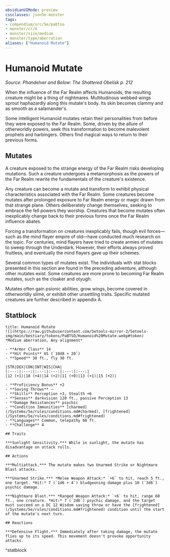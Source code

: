 ```yaml
---
obsidianUIMode: preview
cssclasses: json5e-monster
tags:
- compendium/src/5e/pabtso
- monster/cr/4
- monster/size/medium
- monster/type/aberration
aliases: ["Humanoid Mutate"]
---
```

# Humanoid Mutate
*Source: Phandelver and Below: The Shattered Obelisk p. 212*  

When the influence of the Far Realm affects Humanoids, the resulting creature might be a thing of nightmares. Multitudinous webbed wings sprout haphazardly along this mutate's body. Its skin becomes clammy and as smooth as a salamander's.

Some intelligent Humanoid mutates retain their personalities from before they were exposed to the Far Realm. Some, driven by the allure of otherworldly powers, seek this transformation to become malevolent prophets and harbingers. Others find magical ways to return to their previous forms.

## Mutates

A creature exposed to the strange energy of the Far Realm risks developing mutations. Such a creature undergoes a metamorphosis as the powers of the Far Realm rewrite the fundamentals of the creature's existence.

Any creature can become a mutate and transform to exhibit physical characteristics associated with the Far Realm. Some creatures become mutates after prolonged exposure to Far Realm energy or magic drawn from that strange plane. Others deliberately change themselves, seeking to embrace the fell powers they worship. Creatures that become mutates often inexplicably change back to their previous forms once the Far Realm influence abates.

Forcing a transformation on creatures inexplicably fails, though evil forces—such as the mind flayer empire of old—have conducted much research on the topic. For centuries, mind flayers have tried to create armies of mutates to sweep through the Underdark. However, their efforts always proved fruitless, and eventually the mind flayers gave up their schemes.

Several common types of mutates exist. The individuals with stat blocks presented in this section are found in the preceding adventure, although other mutates exist. Some creatures are more prone to becoming Far Realm mutates, such as the cloaker and otyugh.

Mutates often gain psionic abilities, grow wings, become covered in otherworldly slime, or exhibit other unsettling traits. Specific mutated creatures are further described in appendix A.

## Statblock

```ad-statblock
title: Humanoid Mutate
![](https://raw.githubusercontent.com/5etools-mirror-2/5etools-img/main/bestiary/tokens/PaBTSO/Humanoid%20Mutate.webp#token)
*Medium aberration, Any alignment*

- **Armor Class** 14
- **Hit Points** 65 (`10d8 + 20`)
- **Speed** 30 ft., fly 30 ft.

|STR|DEX|CON|INT|WIS|CHA|
|:---:|:---:|:---:|:---:|:---:|:---:|
|12 (+1)|18 (+4)|14 (+2)|11 (+0)|13 (+1)|15 (+2)|

- **Proficiency Bonus** +2
- **Saving Throws** ⏤
- **Skills** Perception +3, Stealth +6
- **Senses** darkvision 120 ft., passive Perception 13
- **Damage Resistances** psychic
- **Condition Immunities** [charmed](/Systems/5e/rules/conditions.md#charmed), [frightened](/Systems/5e/rules/conditions.md#frightened)
- **Languages** Common, telepathy 60 ft.
- **Challenge** 4

## Traits

***Sunlight Sensitivity.*** While in sunlight, the mutate has disadvantage on attack rolls.

## Actions

***Multiattack.*** The mutate makes two Unarmed Strike or Nightmare Blast attacks.

***Unarmed Strike.*** *Melee Weapon Attack:* `+6` to hit, reach 5 ft., one target. *Hit:* 7 (`1d6 + 4`) bludgeoning damage plus 10 (`3d6`) psychic damage.

***Nightmare Blast.*** *Ranged Weapon Attack:* `+6` to hit, range 60 ft., one creature. *Hit:* 7 (`2d6`) psychic damage, and the target must succeed on a DC 12 Wisdom saving throw or have the [frightened](/Systems/5e/rules/conditions.md#frightened) condition until the start of the mutate's next turn.

## Reactions

***Defensive Flight.*** Immediately after taking damage, the mutate flies up to its speed. This movement doesn't provoke opportunity attacks.
```
^statblock